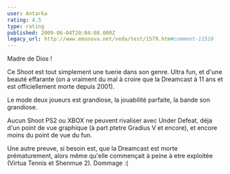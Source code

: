 ```yaml
---
user: Antarka
rating: 4.5
type: rating
published: 2009-06-04T20:04:08.000Z
legacy_url: http://www.emunova.net/veda/test/1579.htm#comment-11510
---
```

Madre de Dios !

Ce Shoot est tout simplement une tuerie dans son genre. Ultra fun, et d'une beauté effarante (on a vraiment du mal à croire que la Dreamcast à 11 ans et est officiellement morte depuis 2001). 

Le mode deux joueurs est grandiose, la jouabilité parfaite, la bande son grandiose.

Aucun Shoot PS2 ou XBOX ne peuvent rivaliser avec Under Defeat, déja d'un point de vue graphique (à part ptetre Gradius V et encore), et encore moins du point de vue du fun.

Une autre preuve, si besoin est, que la Dreamcast est morte prématurement, alors même qu'elle commençait à peine à etre exploitée (Virtua Tennis et Shenmue 2). Dommage :(